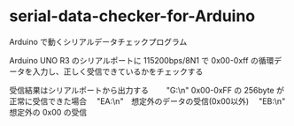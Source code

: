 # serial-data-checker-for-Arduino
Arduino で動くシリアルデータチェックプログラム 

Arduino UNO R3 のシリアルポートに 115200bps/8N1 で 0x00-0xff の循環データを入力し、正しく受信できているかをチェックする

受信結果はシリアルポートから出力する 
　　"G:\n"   0x00-0xFF の 256byte が正常に受信できた場合 
 　"EA:\n"　想定外のデータの受信(0x00以外) 
 　"EB:\n"  想定外の 0x00 の受信 
  
